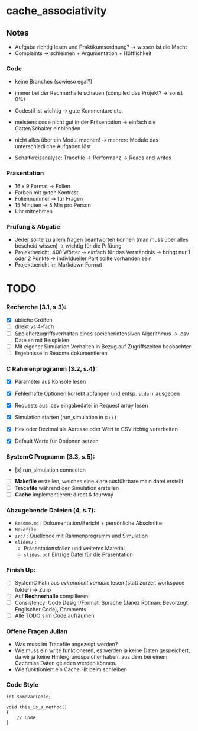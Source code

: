 # cache_associativity

## Notes
- Aufgabe richtig lesen und Praktikumsordnung? -> wissen ist die Macht
- Complaints -> schleimen + Argumentation + Höfflichkeit

### Code
- keine Branches (sowieso egal?)
- immer bei der Rechnerhalle schauen (compiled das Projekt? -> sonst 0%)
- Codestil ist wichtig -> gute Kommentare etc.
- meistens code nicht gut in der Präsentation -> einfach die Gatter/Schalter einblenden
- nicht alles über ein Modul machen! -> mehrere Module das unterschiedliche Aufgaben löst

- Schaltkreisanalyse: Tracefile -> Performanz -> Reads and writes

### Präsentation
- 16 x 9 Format -> Folien
- Farben mit guten Kontrast
- Foliennummer -> für Fragen
- 15 Minuten -> 5 Min pro Person
- Uhr mitnehmen


### Prüfung & Abgabe
- Jeder sollte zu allem fragen beantworten können (man muss über alles bescheid wissen) -> wichtig für die Prfüung
- Projektbericht: 400 Wörter -> einfach für das Verständnis -> bringt nur 1 oder 2 Punkte -> individueller Part sollte vorhanden sein
- Projektbericht im Markdown Format


# TODO

### Recherche (3.1, s.3):
- [x] übliche Größen
- [ ] direkt vs 4-fach
- [ ] Speicherzugriffsverhalten eines speicherintensiven Algorithmus -> .csv Dateien mit Beispielen
- [ ] Mit eigener Simulation Verhalten in Bezug auf Zugriffszeiten beobachten
- [ ] Ergebnisse in Readme dokumentieren

### C Rahmenprogramm (3.2, s.4):
- [x] Parameter aus Konsole lesen
- [x] Fehlerhafte Optionen korrekt abfangen und entsp. `stderr` ausgeben
- [x] Requests aus .csv eingabedatei in Request array lesen
- [x] Simulation starten (run_simulation in c++)
- [x] Hex oder Dezimal als Adresse oder Wert in CSV richtig verarbeiten
- [x] Default Werte für Optionen setzen


### SystemC Programm (3.3, s.5):
- [x] run_simulation connecten
- [ ] **Makefile** erstellen, welches eine klare ausführbare main datei erstellt
- [ ] **Tracefile** während der Simulation erstellen
- [ ] **Cache** implementieren: direct & fourway

### Abzugebende Dateien (4, s.7):
- `Readme.md` : Dokumentation/Bericht + persönliche Abschnitte
- `Makefile`
- `src/` : Quellcode mit Rahmenprogramm und Simulation
- `slides/` :
	- Präsentationsfolien und weiteres Material
	- `slides.pdf` Einzige Datei für die Präsentation

### Finish Up:
- [ ] SystemC Path aus _evironment variable_ lesen (statt zurzeit workspace folder) -> Zulip
- [ ] Auf **Rechnerhalle** compilieren!
- [ ] Consistency: Code Design/Format, Sprache (Janez Rotman: Bevorzugt Englischer Code), Comments
- [ ] Alle TODO's im Code aufräumen

### Offene Fragen Julian
- Was muss im Tracefile angezeigt werden?
- Wie muss ein write funktioneren, es werden ja keine Daten gespeichert, da wir ja keine Hintergrundspeicher haben, aus dem bei einem Cachmiss Daten geladen werden können.
- Wie funktioniert ein Cache Hit beim schreiben

### Code Style
```
int someVariable;

void this_is_a_method()
{
    // Code
}
```
